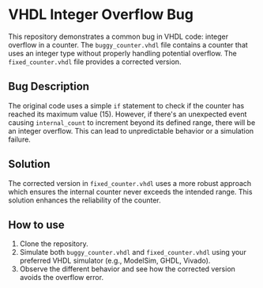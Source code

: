 # VHDL Integer Overflow Bug

This repository demonstrates a common bug in VHDL code: integer overflow in a counter. The `buggy_counter.vhdl` file contains a counter that uses an integer type without properly handling potential overflow.  The `fixed_counter.vhdl` file provides a corrected version.

## Bug Description
The original code uses a simple `if` statement to check if the counter has reached its maximum value (15). However, if there's an unexpected event causing `internal_count` to increment beyond its defined range, there will be an integer overflow. This can lead to unpredictable behavior or a simulation failure.

## Solution
The corrected version in `fixed_counter.vhdl` uses a more robust approach which ensures the internal counter never exceeds the intended range. This solution enhances the reliability of the counter.

## How to use
1. Clone the repository.
2. Simulate both `buggy_counter.vhdl` and `fixed_counter.vhdl` using your preferred VHDL simulator (e.g., ModelSim, GHDL, Vivado).
3. Observe the different behavior and see how the corrected version avoids the overflow error.
